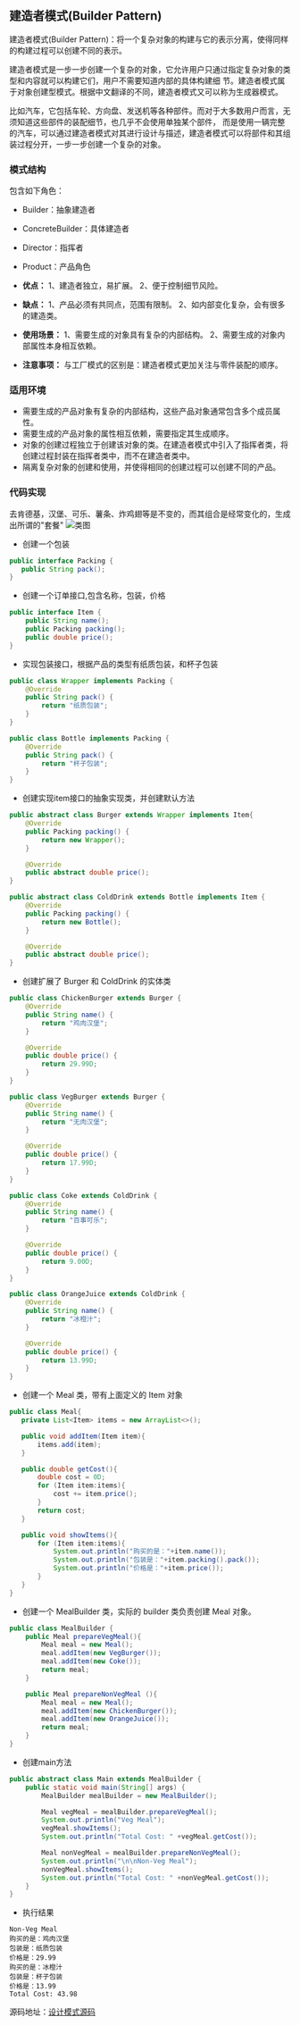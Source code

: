 ## 建造者模式(Builder Pattern)
建造者模式(Builder Pattern)：将一个复杂对象的构建与它的表示分离，使得同样的构建过程可以创建不同的表示。

建造者模式是一步一步创建一个复杂的对象，它允许用户只通过指定复杂对象的类型和内容就可以构建它们，用户不需要知道内部的具体构建细
节。建造者模式属于对象创建型模式。根据中文翻译的不同，建造者模式又可以称为生成器模式。

比如汽车，它包括车轮、方向盘、发送机等各种部件。而对于大多数用户而言，无须知道这些部件的装配细节，也几乎不会使用单独某个部件，
而是使用一辆完整的汽车，可以通过建造者模式对其进行设计与描述，建造者模式可以将部件和其组装过程分开，一步一步创建一个复杂的对象。

### 模式结构
包含如下角色：
- Builder：抽象建造者
- ConcreteBuilder：具体建造者
- Director：指挥者
- Product：产品角色

- **优点：** 1、建造者独立，易扩展。 2、便于控制细节风险。
- **缺点：** 1、产品必须有共同点，范围有限制。 2、如内部变化复杂，会有很多的建造类。
- **使用场景：**  1、需要生成的对象具有复杂的内部结构。 2、需要生成的对象内部属性本身相互依赖。
- **注意事项：** 与工厂模式的区别是：建造者模式更加关注与零件装配的顺序。

### 适用环境
- 需要生成的产品对象有复杂的内部结构，这些产品对象通常包含多个成员属性。
- 需要生成的产品对象的属性相互依赖，需要指定其生成顺序。
- 对象的创建过程独立于创建该对象的类。在建造者模式中引入了指挥者类，将创建过程封装在指挥者类中，而不在建造者类中。
- 隔离复杂对象的创建和使用，并使得相同的创建过程可以创建不同的产品。

### 代码实现
去肯德基，汉堡、可乐、薯条、炸鸡翅等是不变的，而其组合是经常变化的，生成出所谓的"套餐"
![类图](../../img/designPattern/creational/builder/Package%20builder.png)

- 创建一个包装
```java
public interface Packing {
   public String pack();
}
```
- 创建一个订单接口,包含名称，包装，价格
```java
public interface Item {
    public String name();
    public Packing packing();
    public double price();
}
```
- 实现包装接口，根据产品的类型有纸质包装，和杯子包装
```java
public class Wrapper implements Packing {
    @Override
    public String pack() {
        return "纸质包装";
    }
}
```
```java
public class Bottle implements Packing {
    @Override
    public String pack() {
        return "杯子包装";
    }
}
```
- 创建实现item接口的抽象实现类，并创建默认方法
```java
public abstract class Burger extends Wrapper implements Item{
    @Override
    public Packing packing() {
        return new Wrapper();
    }

    @Override
    public abstract double price();
}
```
```java
public abstract class ColdDrink extends Bottle implements Item {
    @Override
    public Packing packing() {
        return new Bottle();
    }

    @Override
    public abstract double price();
}
```
- 创建扩展了 Burger 和 ColdDrink 的实体类
```java
public class ChickenBurger extends Burger {
    @Override
    public String name() {
        return "鸡肉汉堡";
    }

    @Override
    public double price() {
        return 29.99D;
    }
}
```
```java
public class VegBurger extends Burger {
    @Override
    public String name() {
        return "无肉汉堡";
    }

    @Override
    public double price() {
        return 17.99D;
    }
}
```
```java
public class Coke extends ColdDrink {
    @Override
    public String name() {
        return "百事可乐";
    }

    @Override
    public double price() {
        return 9.00D;
    }
}
```
```java
public class OrangeJuice extends ColdDrink {
    @Override
    public String name() {
        return "冰橙汁";
    }

    @Override
    public double price() {
        return 13.99D;
    }
}
```
- 创建一个 Meal 类，带有上面定义的 Item 对象
 ```java
public class Meal{
    private List<Item> items = new ArrayList<>();

    public void addItem(Item item){
        items.add(item);
    }

    public double getCost(){
        double cost = 0D;
        for (Item item:items){
            cost += item.price();
        }
        return cost;
    }

    public void showItems(){
        for (Item item:items){
            System.out.println("购买的是："+item.name());
            System.out.println("包装是："+item.packing().pack());
            System.out.println("价格是："+item.price());
        }
    }
}
```
- 创建一个 MealBuilder 类，实际的 builder 类负责创建 Meal 对象。
```java
public class MealBuilder {
    public Meal prepareVegMeal(){
        Meal meal = new Meal();
        meal.addItem(new VegBurger());
        meal.addItem(new Coke());
        return meal;
    }

    public Meal prepareNonVegMeal (){
        Meal meal = new Meal();
        meal.addItem(new ChickenBurger());
        meal.addItem(new OrangeJuice());
        return meal;
    }
}
```
- 创建main方法
```java
public abstract class Main extends MealBuilder {
    public static void main(String[] args) {
        MealBuilder mealBuilder = new MealBuilder();

        Meal vegMeal = mealBuilder.prepareVegMeal();
        System.out.println("Veg Meal");
        vegMeal.showItems();
        System.out.println("Total Cost: " +vegMeal.getCost());

        Meal nonVegMeal = mealBuilder.prepareNonVegMeal();
        System.out.println("\n\nNon-Veg Meal");
        nonVegMeal.showItems();
        System.out.println("Total Cost: " +nonVegMeal.getCost());
    }
}
```
- 执行结果
```
Non-Veg Meal
购买的是：鸡肉汉堡
包装是：纸质包装
价格是：29.99
购买的是：冰橙汁
包装是：杯子包装
价格是：13.99
Total Cost: 43.98
```

源码地址：[设计模式源码](https://github.com/Chenide/JavaNotes)